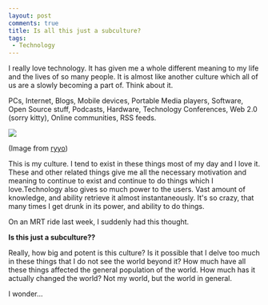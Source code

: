```yaml
---
layout: post
comments: true
title: Is all this just a subculture?
tags:
 - Technology
---
```


I really love technology. It has given me a whole different meaning to my life and the lives of so many people. It is almost like another culture which all of us are a slowly becoming a part of. Think about it.

PCs, Internet, Blogs,  Mobile devices, Portable Media players, Software, Open Source stuff, Podcasts,  Hardware, Technology Conferences, Web 2.0 (sorry kitty),  Online communities, RSS feeds.

[![](http://farm1.static.flickr.com/90/249804450_086e8c5342.jpg)][0]

(Image from [ryyo][1])

This is my culture. I tend to exist in these things most of my day and I love it. These and other related things give me all the necessary motivation and meaning to continue to exist and continue to do things which I love.Technology also gives so much power to the users. Vast amount of knowledge, and ability retrieve it almost instantaneously. It's so crazy, that many times I get drunk in its power, and ability to do things.

On an MRT ride last week, I suddenly had this thought.

**Is this just a subculture??**

Really, how big and potent is this culture? Is it possible that I delve too much in these things that I do not see the world beyond it? How much have all these things affected the general population of the world. How much has it actually changed the world? Not my world, but the world in general.

I wonder...

[0]: http://www.flickr.com/photos/ryyo/249804450/
[1]: http://www.flickr.com/photos/ryyo/
